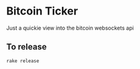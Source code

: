 # Bitcoin Ticker

Just a quickie view into the bitcoin websockets api

## To release

```bash
rake release
```
